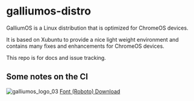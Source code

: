 # galliumos-distro
GalliumOS is a Linux distribution that is optimized for ChromeOS devices.

It is based on Xubuntu to provide a nice light weight environment and contains many fixes and enhancements
for ChromeOS devices.

This repo is for docs and issue tracking.

## Some notes on the CI
![galliumos_logo_03](https://cloud.githubusercontent.com/assets/5765780/10997796/63decd80-8490-11e5-9110-6f253c9ccb49.png)
[Font (Roboto) Download](http://www.fontsquirrel.com/fonts/roboto)
